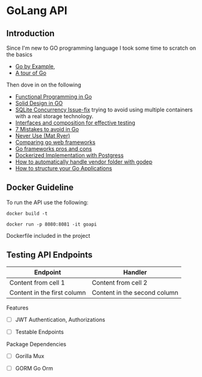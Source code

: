 # GoLang API 

## Introduction 
Since I'm new to GO programming language I took some time to scratch on the basics 
- [Go by Example](https://gobyexample.com), 
- [A tour of Go](https://tour.golang.org)

Then dove in on the following 

- [Functional Programming in Go](https://medium.com/@geisonfgfg/functional-go-bc116f4c96a4)
- [Solid Design in GO](https://dave.cheney.net/2016/08/20/solid-go-design)
- [SQLite Concurrency Issue-fix](https://itnext.io/telegram-bot-in-go-concurrent-sqlite-e6176fac088e) trying to avoid using multiple containers with a real storage technology.
- [Interfaces and composition for effective testing](https://nathanleclaire.com/blog/2015/10/10/interfaces-and-composition-for-effective-unit-testing-in-golang)
- [7 Mistakes to avoid in Go](https://www.youtube.com/watch?v=29LLRKIL_TI)
- [Never Use (Mat Ryer)](https://www.youtube.com/watch?v=5DVV36uqQ4E)
- [Comparing go web frameworks](https://github.com/diyan/go-web-framework-comparsion)
- [Go frameworks pros and cons](https://nordicapis.com/7-frameworks-to-build-a-rest-api-in-go/)
- [Dockerized Implementation with Postgress](https://github.com/kisulken/bulletinApi/blob/master/main.go)
- [How to automatically handle vendor folder with godep](https://github.com/tools/godep)
- [How to structure your Go Applications](https://www.youtube.com/watch?v=VQym87o91f8)


## Docker Guideline 
To run the API use the following: 

`docker build -t` 

```docker run -p 8080:8081 -it goapi```

Dockerfile included in the project 

## Testing API Endpoints 
Endpoint | Handler
------------ | -------------
Content from cell 1 | Content from cell 2
Content in the first column | Content in the second column




Features 
- [ ] JWT Authentication, Authorizations 
- [ ] Testable Endpoints 


Package Dependencies 
- [ ] Gorilla Mux 
- [ ] GORM Go Orm 






